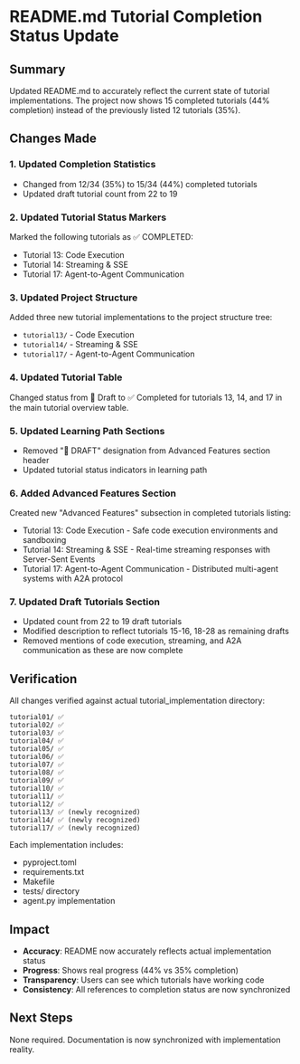 # README.md Tutorial Completion Status Update

## Summary

Updated README.md to accurately reflect the current state of tutorial implementations. The project now shows 15 completed tutorials (44% completion) instead of the previously listed 12 tutorials (35%).

## Changes Made

### 1. Updated Completion Statistics
- Changed from 12/34 (35%) to 15/34 (44%) completed tutorials
- Updated draft tutorial count from 22 to 19

### 2. Updated Tutorial Status Markers
Marked the following tutorials as ✅ COMPLETED:
- Tutorial 13: Code Execution
- Tutorial 14: Streaming & SSE  
- Tutorial 17: Agent-to-Agent Communication

### 3. Updated Project Structure
Added three new tutorial implementations to the project structure tree:
- `tutorial13/` - Code Execution
- `tutorial14/` - Streaming & SSE
- `tutorial17/` - Agent-to-Agent Communication

### 4. Updated Tutorial Table
Changed status from 📝 Draft to ✅ Completed for tutorials 13, 14, and 17 in the main tutorial overview table.

### 5. Updated Learning Path Sections
- Removed "📝 DRAFT" designation from Advanced Features section header
- Updated tutorial status indicators in learning path

### 6. Added Advanced Features Section
Created new "Advanced Features" subsection in completed tutorials listing:
- Tutorial 13: Code Execution - Safe code execution environments and sandboxing
- Tutorial 14: Streaming & SSE - Real-time streaming responses with Server-Sent Events
- Tutorial 17: Agent-to-Agent Communication - Distributed multi-agent systems with A2A protocol

### 7. Updated Draft Tutorials Section
- Updated count from 22 to 19 draft tutorials
- Modified description to reflect tutorials 15-16, 18-28 as remaining drafts
- Removed mentions of code execution, streaming, and A2A communication as these are now complete

## Verification

All changes verified against actual tutorial_implementation directory:
```
tutorial01/ ✅
tutorial02/ ✅
tutorial03/ ✅
tutorial04/ ✅
tutorial05/ ✅
tutorial06/ ✅
tutorial07/ ✅
tutorial08/ ✅
tutorial09/ ✅
tutorial10/ ✅
tutorial11/ ✅
tutorial12/ ✅
tutorial13/ ✅ (newly recognized)
tutorial14/ ✅ (newly recognized)
tutorial17/ ✅ (newly recognized)
```

Each implementation includes:
- pyproject.toml
- requirements.txt
- Makefile
- tests/ directory
- agent.py implementation

## Impact

- **Accuracy**: README now accurately reflects actual implementation status
- **Progress**: Shows real progress (44% vs 35% completion)
- **Transparency**: Users can see which tutorials have working code
- **Consistency**: All references to completion status are now synchronized

## Next Steps

None required. Documentation is now synchronized with implementation reality.
